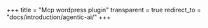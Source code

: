 +++
title = "Mcp wordpress plugin"
transparent = true
redirect_to = "docs/introduction/agentic-ai/"
+++
